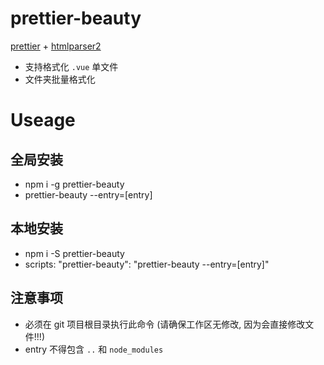 # prettier-beauty

[prettier](https://prettier.io/) + [htmlparser2](https://www.npmjs.com/package/htmlparser2)

* 支持格式化 `.vue` 单文件
* 文件夹批量格式化

# Useage

## 全局安装

* npm i -g prettier-beauty
* prettier-beauty --entry=[entry]

## 本地安装

* npm i -S prettier-beauty
* scripts: "prettier-beauty": "prettier-beauty --entry=[entry]"

## 注意事项

* 必须在 git 项目根目录执行此命令 (请确保工作区无修改, 因为会直接修改文件!!!)
* entry 不得包含 `..` 和 `node_modules`
